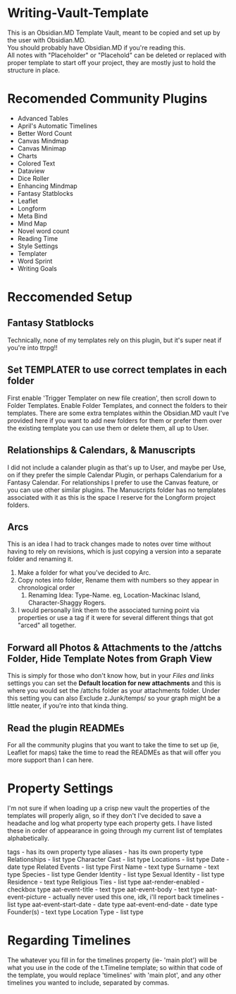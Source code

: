 # Writing-Vault-Template
This is an Obsidian.MD Template Vault, meant to be copied and set up by the user with Obsidian.MD.  
You should probably have Obsidian.MD if you're reading this.  
All notes with "Placeholder" or "Placehold" can be deleted or replaced with proper template to start off your project, they are mostly just to hold the structure in place.

# Recomended Community Plugins 
- Advanced Tables
- April's Automatic Timelines
- Better Word Count
- Canvas Mindmap
- Canvas Minimap
- Charts
- Colored Text
- Dataview
- Dice Roller
- Enhancing Mindmap
- Fantasy Statblocks
- Leaflet
- Longform
- Meta Bind
- Mind Map
- Novel word count
- Reading Time
- Style Settings
- Templater
- Word Sprint
- Writing Goals

# Reccomended Setup
## Fantasy Statblocks
Technically, none of my templates rely on this plugin, but it's super neat if you're into ttrpg!!
## Set TEMPLATER to use correct templates in each folder
First enable 'Trigger Templater on new file creation', then scroll down to Folder Templates.
Enable Folder Templates, and connect the folders to their templates.
There are some extra templates within the Obsidian.MD vault I've provided here if you want to add new folders for them or prefer them over the existing template you can use them or delete them, all up to User.
## Relationships & Calendars, & Manuscripts
I did not include a calander plugin as that's up to User, and maybe per Use, on if they prefer the simple Calendar Plugin, or perhaps Calendarium for a Fantasy Calendar.
For relationships I prefer to use the Canvas feature, or you can use other similar plugins.
The Manuscripts folder has no templates associated with it as this is the space I reserve for the Longform project folders.
## Arcs
This is an idea I had to track changes made to notes over time without having to rely on revisions, which is just copying a version into a separate folder and renaming it.  
1. Make a folder for what you've decided to Arc.
2. Copy notes into folder, Rename them with numbers so they appear in chronological order
	1. Renaming Idea: Type-Name.  eg, Location-Mackinac Island, Character-Shaggy Rogers.
3. I would personally link them to the associated turning point via properties or use a tag if it were for several different things that got "arced" all together.
## Forward all Photos & Attachments to the /attchs Folder, Hide Template Notes from Graph View
This is simply for those who don't know how, but in your _Files and links_ settings you can set the **Default location for new attachments** and this is where you would set the /attchs folder as your attachments folder.
Under this setting you can also Exclude z.Junk/temps/ so your graph might be a little neater, if you're into that kinda thing.
## Read the plugin READMEs
For all the community plugins that you want to take the time to set up (ie, Leaflet for maps) take the time to read the READMEs as that will offer you more support than I can here.

# Property Settings
I'm not sure if when loading up a crisp new vault the properties of the templates will properly align, so if they don't I've decided to save a headache and log what property type each property gets.  I have listed these in order of appearance in going through my current list of templates alphabetically.  

tags - has its own property type
aliases - has its own property type
Relationships - list type
Character Cast - list type
Locations - list type
Date - date type
Related Events - list type
First Name - text type
Surname - text type
Species - list type
Gender Identity - list type
Sexual Identity - list type
Residence - text type
Religious Ties - list type
aat-render-enabled - checkbox type
aat-event-title - text type
aat-event-body - text type
aat-event-picture - actually never used this one, idk, i'll report back
timelines - list type
aat-event-start-date - date type
aat-event-end-date - date type
Founder(s) - text type
Location Type - list type

# Regarding Timelines
The whatever you fill in for the timelines property (ie- 'main plot') will be what you use in the code of the t.Timeline template; so within that code of the template, you would replace 'timelines' with 'main plot', and any other timelines you wanted to include, separated by commas.
